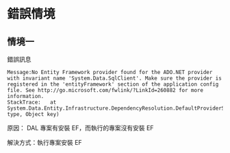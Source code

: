 # 錯誤情境

## 情境一

錯誤訊息

```
Message:No Entity Framework provider found for the ADO.NET provider with invariant name 'System.Data.SqlClient'. Make sure the provider is registered in the 'entityFramework' section of the application config file. See http://go.microsoft.com/fwlink/?LinkId=260882 for more information.
StackTrace:   at System.Data.Entity.Infrastructure.DependencyResolution.DefaultProviderServicesResolver.GetService(Type type, Object key)
```

原因： DAL 專案有安裝 EF，而執行的專案沒有安裝 EF

解決方式：執行專案安裝 EF



